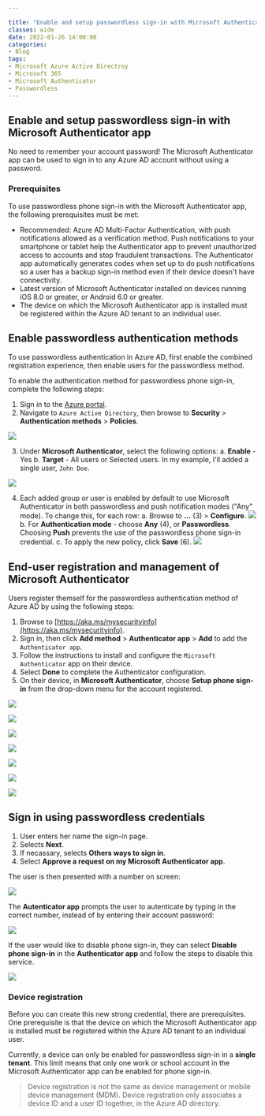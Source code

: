 ```yaml
---

title: "Enable and setup passwordless sign-in with Microsoft Authenticator app"
classes: wide
date: 2022-01-26 14:00:00
categories:
- Blog
tags:
- Microsoft Azure Active Directroy
- Microsoft 365
- Microsoft Authenticator
- Passwordless
---
```

## Enable and setup passwordless sign-in with Microsoft Authenticator app

No need to remember your account password! The Microsoft Authenticator app can be used to sign in to any Azure AD account without using a password.

### Prerequisites
To use passwordless phone sign-in with the Microsoft Authenticator app, the following prerequisites must be met:

-   Recommended: Azure AD Multi-Factor Authentication, with push notifications allowed as a verification method. Push notifications to your smartphone or tablet help the Authenticator app to prevent unauthorized access to accounts and stop fraudulent transactions. The Authenticator app automatically generates codes when set up to do push notifications so a user has a backup sign-in method even if their device doesn't have connectivity.
-   Latest version of Microsoft Authenticator installed on devices running iOS 8.0 or greater, or Android 6.0 or greater.
-   The device on which the Microsoft Authenticator app is installed must be registered within the Azure AD tenant to an individual user.

## Enable passwordless authentication methods

To use passwordless authentication in Azure AD, first enable the combined registration experience, then enable users for the passwordless method.

To enable the authentication method for passwordless phone sign-in, complete the following steps:

1. Sign in to the [Azure portal](https://portal.azure.com).
2. Navigate to `Azure Active Directory`, then browse to **Security** > **Authentication methods** > **Policies**. 

![](/assets/images/PASSWORDLESS/01.png)

3. Under **Microsoft Authenticator**, select the following options:
a. **Enable** - Yes
b. **Target** - All users or Selected users.  In my example, I'll added a single user, `John Doe`.

![](/assets/images/PASSWORDLESS/02.png)

4. Each added group or user is enabled by default to use Microsoft Authenticator in both passwordless and push notification modes ("Any" mode). To change this, for each row:
a.  Browse to  **...** (3)  >  **Configure**.
![](/assets/images/PASSWORDLESS/03.png)
b.  For  **Authentication mode**  - choose  **Any** (4), or  **Passwordless**. Choosing  **Push**  prevents the use of the passwordless phone sign-in credential.
c.  To apply the new policy, click  **Save** (6).
![](assets/images/PASSWORDLESS/04.png)

## End-user registration and management of Microsoft Authenticator

Users register themself for the passwordless authentication method of Azure AD by using the following steps:

1. Browse to [https://aka.ms/mysecurityinfo](https://aka.ms/mysecurityinfo).
2. Sign in, then click **Add method** > **Authenticator app** > **Add** to add the `Authenticator app`.
3. Follow the instructions to install and configure the `Microsoft Authenticator` app on their device.
4. Select **Done** to complete the Authenticator configuration.
5. On their device, in **Microsoft Authenticator**, choose **Setup phone sign-in** from the drop-down menu for the account registered.

![](/assets/images/PASSWORDLESS/05.jpg)

![](/assets/images/PASSWORDLESS/06.jpg)

![](/assets/images/PASSWORDLESS/07.jpg)

![](/assets/images/PASSWORDLESS/08.jpg)

![](/assets/images/PASSWORDLESS/09.jpg)

![](/assets/images/PASSWORDLESS/10.jpg)

![](/assets/images/PASSWORDLESS/11.jpg)

## Sign in using passwordless credentials

1. User enters her name the sign-in page.
2. Selects **Next**.
3. If necassary, selects **Others ways to sign in**.
4. Select **Approve a request on my Microsoft Authenticator app**.

The user is then presented with a number on screen:

![](/assets/images/PASSWORDLESS/12.png)

The **Autenticator app** prompts the user to autenticate by typing in the correct number, instead of by entering their account password:

![](/assets/images/PASSWORDLESS/13.jpg)


If the user would like to disable phone sign-in, they can select **Disable phone sign-in** in the **Authenticator app** and follow the steps to disable this service.

![](/assets/images/PASSWORDLESS/15.jpg)


### Device registration
Before you can create this new strong credential, there are prerequisites. One prerequisite is that the device on which the Microsoft Authenticator app is installed must be registered within the Azure AD tenant to an individual user.

Currently, a device can only be enabled for passwordless sign-in in a **single tenant**. This limit means that only one work or school account in the Microsoft Authenticator app can be enabled for phone sign-in.

>Device registration is not the same as device management or mobile device management (MDM). Device registration only associates a device ID and a user ID together, in the Azure AD directory.

